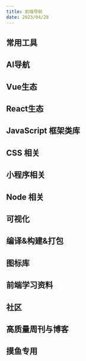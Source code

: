 ```yaml
---
title: 前端导航
date: 2023/04/28
---
```


## 常用工具

<nav-link type=1></nav-link>

## AI导航

<nav-link type=2></nav-link>

## Vue生态

<nav-link type=3></nav-link>

## React生态

<nav-link type=4></nav-link>

## JavaScript 框架类库

<nav-link type=5></nav-link>

## CSS 相关

<nav-link type=6></nav-link>

## 小程序相关

<nav-link type=7></nav-link>

## Node 相关

<nav-link type=8></nav-link>

## 可视化

<nav-link type=9></nav-link>

## 编译&构建&打包

<nav-link type=10></nav-link>

## 图标库

<nav-link type=11></nav-link>

## 前端学习资料

<nav-link type=12></nav-link>

## 社区

<nav-link type=13></nav-link>

## 高质量周刊与博客

<nav-link type=14></nav-link>

## 摸鱼专用

<nav-link type=15></nav-link>
